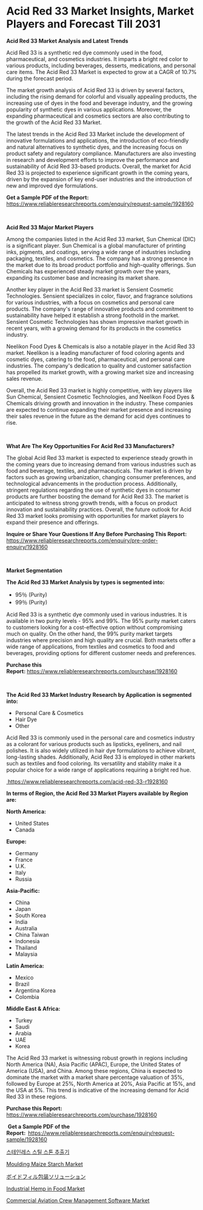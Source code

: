 <p><h1>Acid Red 33 Market Insights, Market Players and Forecast Till 2031</h1></p><p><strong>Acid Red 33 Market Analysis and Latest Trends</strong></p>
<p><p>Acid Red 33 is a synthetic red dye commonly used in the food, pharmaceutical, and cosmetics industries. It imparts a bright red color to various products, including beverages, desserts, medications, and personal care items. The Acid Red 33 Market is expected to grow at a CAGR of 10.7% during the forecast period. </p><p>The market growth analysis of Acid Red 33 is driven by several factors, including the rising demand for colorful and visually appealing products, the increasing use of dyes in the food and beverage industry, and the growing popularity of synthetic dyes in various applications. Moreover, the expanding pharmaceutical and cosmetics sectors are also contributing to the growth of the Acid Red 33 Market.</p><p>The latest trends in the Acid Red 33 Market include the development of innovative formulations and applications, the introduction of eco-friendly and natural alternatives to synthetic dyes, and the increasing focus on product safety and regulatory compliance. Manufacturers are also investing in research and development efforts to improve the performance and sustainability of Acid Red 33-based products. Overall, the market for Acid Red 33 is projected to experience significant growth in the coming years, driven by the expansion of key end-user industries and the introduction of new and improved dye formulations.</p></p>
<p><strong>Get a Sample PDF of the Report:&nbsp;</strong> <a href="https://www.reliableresearchreports.com/enquiry/request-sample/1928160">https://www.reliableresearchreports.com/enquiry/request-sample/1928160</a></p>
<p>&nbsp;</p>
<p><strong>Acid Red 33 Major Market Players</strong></p>
<p><p>Among the companies listed in the Acid Red 33 market, Sun Chemical (DIC) is a significant player. Sun Chemical is a global manufacturer of printing inks, pigments, and coatings, serving a wide range of industries including packaging, textiles, and cosmetics. The company has a strong presence in the market due to its broad product portfolio and high-quality offerings. Sun Chemicals has experienced steady market growth over the years, expanding its customer base and increasing its market share.</p><p>Another key player in the Acid Red 33 market is Sensient Cosmetic Technologies. Sensient specializes in color, flavor, and fragrance solutions for various industries, with a focus on cosmetics and personal care products. The company's range of innovative products and commitment to sustainability have helped it establish a strong foothold in the market. Sensient Cosmetic Technologies has shown impressive market growth in recent years, with a growing demand for its products in the cosmetics industry.</p><p>Neelikon Food Dyes & Chemicals is also a notable player in the Acid Red 33 market. Neelikon is a leading manufacturer of food coloring agents and cosmetic dyes, catering to the food, pharmaceutical, and personal care industries. The company's dedication to quality and customer satisfaction has propelled its market growth, with a growing market size and increasing sales revenue.</p><p>Overall, the Acid Red 33 market is highly competitive, with key players like Sun Chemical, Sensient Cosmetic Technologies, and Neelikon Food Dyes & Chemicals driving growth and innovation in the industry. These companies are expected to continue expanding their market presence and increasing their sales revenue in the future as the demand for acid dyes continues to rise.</p></p>
<p>&nbsp;</p>
<p><strong>What Are The Key Opportunities For Acid Red 33 Manufacturers?</strong></p>
<p><p>The global Acid Red 33 market is expected to experience steady growth in the coming years due to increasing demand from various industries such as food and beverage, textiles, and pharmaceuticals. The market is driven by factors such as growing urbanization, changing consumer preferences, and technological advancements in the production process. Additionally, stringent regulations regarding the use of synthetic dyes in consumer products are further boosting the demand for Acid Red 33. The market is anticipated to witness strong growth trends, with a focus on product innovation and sustainability practices. Overall, the future outlook for Acid Red 33 market looks promising with opportunities for market players to expand their presence and offerings.</p></p>
<p><strong>Inquire or Share Your Questions If Any Before Purchasing This Report:</strong> <a href="https://www.reliableresearchreports.com/enquiry/pre-order-enquiry/1928160">https://www.reliableresearchreports.com/enquiry/pre-order-enquiry/1928160</a></p>
<p>&nbsp;</p>
<p><strong>Market Segmentation</strong></p>
<p><strong>The Acid Red 33 Market Analysis by types is segmented into:</strong></p>
<p><ul><li>95％ (Purity)</li><li>99％ (Purity)</li></ul></p>
<p><p>Acid Red 33 is a synthetic dye commonly used in various industries. It is available in two purity levels - 95% and 99%. The 95% purity market caters to customers looking for a cost-effective option without compromising much on quality. On the other hand, the 99% purity market targets industries where precision and high quality are crucial. Both markets offer a wide range of applications, from textiles and cosmetics to food and beverages, providing options for different customer needs and preferences.</p></p>
<p><strong>Purchase this Report:&nbsp;</strong><a href="https://www.reliableresearchreports.com/purchase/1928160">https://www.reliableresearchreports.com/purchase/1928160</a></p>
<p>&nbsp;</p>
<p><strong>The Acid Red 33 Market Industry Research by Application is segmented into:</strong></p>
<p><ul><li>Personal Care & Cosmetics</li><li>Hair Dye</li><li>Other</li></ul></p>
<p><p>Acid Red 33 is commonly used in the personal care and cosmetics industry as a colorant for various products such as lipsticks, eyeliners, and nail polishes. It is also widely utilized in hair dye formulations to achieve vibrant, long-lasting shades. Additionally, Acid Red 33 is employed in other markets such as textiles and food coloring. Its versatility and stability make it a popular choice for a wide range of applications requiring a bright red hue.</p></p>
<p><a href="https://www.reliableresearchreports.com/acid-red-33-r1928160">&nbsp;https://www.reliableresearchreports.com/acid-red-33-r1928160</a></p>
<p><strong>In terms of Region, the Acid Red 33 Market Players available by Region are:</strong></p>
<p>
    <p> <strong> North America: </strong>
        <ul>
            <li>United States</li>
            <li>Canada</li>
        </ul>
        </p> 
    <p> <strong> Europe: </strong>
        <ul>
            <li>Germany</li>
            <li>France</li>
            <li>U.K.</li>
            <li>Italy</li>
            <li>Russia</li>
        </ul>
        </p> 
    <p> <strong> Asia-Pacific: </strong>
        <ul>
            <li>China</li>
            <li>Japan</li>
            <li>South Korea</li>
            <li>India</li>
            <li>Australia</li>
            <li>China Taiwan</li>
            <li>Indonesia</li>
            <li>Thailand</li>
            <li>Malaysia</li>
        </ul>
        </p> 
    <p> <strong> Latin America: </strong>
        <ul>
            <li>Mexico</li>
            <li>Brazil</li>
            <li>Argentina Korea</li>
            <li>Colombia</li>
        </ul>
        </p> 
    <p> <strong> Middle East & Africa: </strong>
        <ul>
            <li>Turkey</li>
            <li>Saudi</li>
            <li>Arabia</li>
            <li>UAE</li>
            <li>Korea</li>
        </ul>
    </p>
    </p>
<p><p>The Acid Red 33 market is witnessing robust growth in regions including North America (NA), Asia Pacific (APAC), Europe, the United States of America (USA), and China. Among these regions, China is expected to dominate the market with a market share percentage valuation of 35%, followed by Europe at 25%, North America at 20%, Asia Pacific at 15%, and the USA at 5%. This trend is indicative of the increasing demand for Acid Red 33 in these regions.</p></p>
<p><strong>Purchase this Report: </strong><a href="https://www.reliableresearchreports.com/purchase/1928160">https://www.reliableresearchreports.com/purchase/1928160</a></p>
<p>&nbsp;<strong>Get a Sample PDF of the Report:&nbsp;&nbsp;</strong><a href="https://www.reliableresearchreports.com/enquiry/request-sample/1928160">https://www.reliableresearchreports.com/enquiry/request-sample/1928160</a></p>
<p><strong></strong></p>
<p><p><a href="https://github.com/sougarounis/Market-Research-Report-List-4/blob/main/4395314125475.md">스테인레스 스틸 스톤 추출기</a></p><p><a href="https://issuu.com/reportprime-2/docs/moulding-maize-starch-market-size-2030.pptx">Moulding Maize Starch Market</a></p><p><a href="https://github.com/FredaJerde/Market-Research-Report-List-1/blob/main/9916778116735.md">ボイドフィル包装ソリューション</a></p><p><a href="https://issuu.com/reportprime-2/docs/industrial-hemp-in-food-market-size-2030.pptx">Industrial Hemp in Food Market</a></p><p><a href="https://github.com/juniordelafrance/Market-Research-Report-List-3/blob/main/commercial-aviation-crew-management-software-market.md">Commercial Aviation Crew Management Software Market</a></p></p>